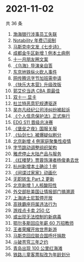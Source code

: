 # 2021-11-02

共 36 条

<!-- BEGIN -->
<!-- 最后更新时间 Tue Nov 02 2021 22:11:25 GMT+0800 (China Standard Time) -->

1. [渤海银行涉事员工失联](https://www.zhihu.com/search?q=渤海银行)
1. [Notability 年费订阅制](https://www.zhihu.com/search?q=notability)
1. [马斯克中文发《七步诗》](https://www.zhihu.com/search?q=马斯克)
1. [成都金牛区新增 1 例本土病例](https://www.zhihu.com/search?q=成都疫情)
1. [十一月朋友圈文案](https://www.zhihu.com/search?q=十一月)
1. [《乌海》导演亲自答](https://www.zhihu.com/search?q=乌海)
1. [东京地铁纵火砍人事件](https://www.zhihu.com/search?q=东京地铁)
1. [网传腾讯字节加班需申请](https://www.zhihu.com/search?q=加班申请)
1. [《快乐大本营》升级改版](https://www.zhihu.com/search?q=快乐大本营)
1. [郭艾伦当选 CBA 周最佳](https://www.zhihu.com/search?q=CBA周最佳)
1. [双十一 显卡](https://www.zhihu.com/search?q=显卡)
1. [杜兰特恶意犯规遭驱逐](https://www.zhihu.com/search?q=杜兰特遭驱逐)
1. [吴亦凡经纪公司涉纠纷被起诉](https://www.zhihu.com/search?q=吴亦凡)
1. [《个人信息保护法》正式施行](https://www.zhihu.com/search?q=个人信息保护法)
1. [EDG S11 晋级总决赛](https://www.zhihu.com/search?q=edg)
1. [《堡垒之夜》国服关服](https://www.zhihu.com/search?q=堡垒之夜)
1. [《仙剑七》被爆疑似刷分](https://www.zhihu.com/search?q=仙剑七)
1. [北京新增 4 例家庭聚集性疫情](https://www.zhihu.com/search?q=北京疫情)
1. [字节跳动调整组织架构](https://www.zhihu.com/search?q=字节跳动)
1. [雅虎停止大陆产品与服务](https://www.zhihu.com/search?q=雅虎)
1. [《红楼梦》贾蓉饰演者杨俊勇去世](https://www.zhihu.com/search?q=杨俊勇)
1. [杭州新增本土确诊 1 例](https://www.zhihu.com/search?q=杭州疫情)
1. [《间谍过家家》动画化](https://www.zhihu.com/search?q=间谍过家家)
1. [无职转生 Part.2 更新](https://www.zhihu.com/search?q=无职转生)
1. [北京新增 1 人核酸阳性](https://www.zhihu.com/search?q=北京疫情)
1. [外交部批美国让情报部门搞溯源](https://www.zhihu.com/search?q=新冠病毒溯源报告)
1. [上海迪士尼暂停开放](https://www.zhihu.com/search?q=上海迪士尼)
1. [高铁霸座将属违法行为](https://www.zhihu.com/search?q=高铁霸座)
1. [游戏点卡卖 250 亿](https://www.zhihu.com/search?q=游戏点卡)
1. [或出现无法控制的新病毒](https://www.zhihu.com/search?q=新病毒)
1. [鄂尔多斯回应年薪 60 万招教师](https://www.zhihu.com/search?q=年薪60万招教师)
1. [王者荣耀开放世界新游](https://www.zhihu.com/search?q=王者荣耀世界)
1. [马斯克回应联合国呼吁捐款](https://www.zhihu.com/search?q=马斯克)
1. [斗破苍穹三年之约](https://www.zhihu.com/search?q=斗破苍穹特别篇3)
1. [青岛出现 100 公里红海滩](https://www.zhihu.com/search?q=青岛红海滩)
1. [铁路儿童客票拟改为年龄划分](https://www.zhihu.com/search?q=儿童客票)

<!-- END -->
